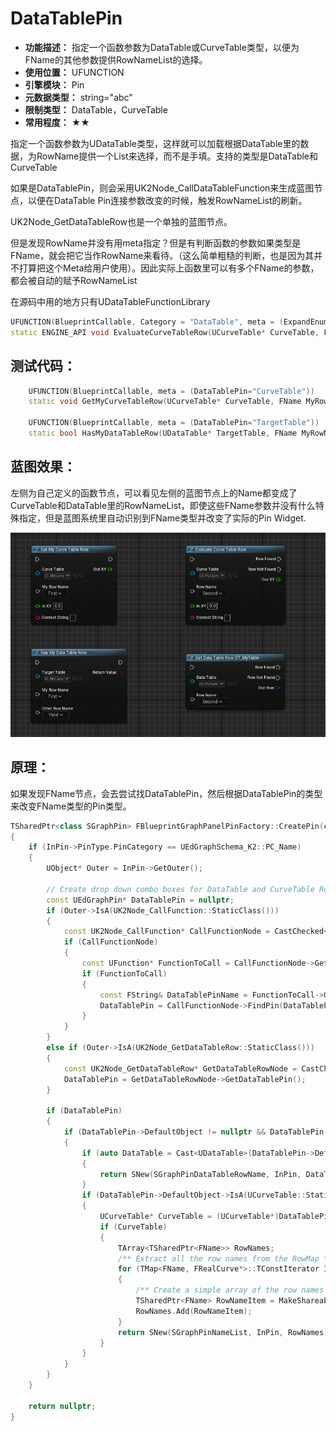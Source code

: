 ﻿# DataTablePin

- **功能描述：** 指定一个函数参数为DataTable或CurveTable类型，以便为FName的其他参数提供RowNameList的选择。
- **使用位置：** UFUNCTION
- **引擎模块：** Pin
- **元数据类型：** string="abc"
- **限制类型：** DataTable，CurveTable
- **常用程度：** ★★

指定一个函数参数为UDataTable类型，这样就可以加载根据DataTable里的数据，为RowName提供一个List来选择，而不是手填。支持的类型是DataTable和CurveTable

如果是DataTablePin，则会采用UK2Node_CallDataTableFunction来生成蓝图节点，以便在DataTable Pin连接参数改变的时候，触发RowNameList的刷新。

UK2Node_GetDataTableRow也是一个单独的蓝图节点。

但是发现RowName并没有用meta指定？但是有判断函数的参数如果类型是FName，就会把它当作RowName来看待。（这么简单粗糙的判断，也是因为其并不打算把这个Meta给用户使用）。因此实际上函数里可以有多个FName的参数，都会被自动的赋予RowNameList

在源码中用的地方只有UDataTableFunctionLibrary

```cpp
UFUNCTION(BlueprintCallable, Category = "DataTable", meta = (ExpandEnumAsExecs="OutResult", DataTablePin="CurveTable"))
static ENGINE_API void EvaluateCurveTableRow(UCurveTable* CurveTable, FName RowName, float InXY, TEnumAsByte<EEvaluateCurveTableResult::Type>& OutResult, float& OutXY,const FString& ContextString);
```

## 测试代码：

```cpp
	UFUNCTION(BlueprintCallable, meta = (DataTablePin="CurveTable"))
	static void GetMyCurveTableRow(UCurveTable* CurveTable, FName MyRowName, float InXY, float& OutXY,const FString& ContextString){}

	UFUNCTION(BlueprintCallable, meta = (DataTablePin="TargetTable"))
	static bool HasMyDataTableRow(UDataTable* TargetTable, FName MyRowName,FName OtherRowName){return false;}
```

## 蓝图效果：

左侧为自己定义的函数节点，可以看见左侧的蓝图节点上的Name都变成了CurveTable和DataTable里的RowNameList，即使这些FName参数并没有什么特殊指定，但是蓝图系统里自动识别到FName类型并改变了实际的Pin Widget.

![Untitled](Meta_Pin_DataTablePin_Untitled.png)

## 原理：

如果发现FName节点，会去尝试找DataTablePin，然后根据DataTablePin的类型来改变FName类型的Pin类型。

```cpp
TSharedPtr<class SGraphPin> FBlueprintGraphPanelPinFactory::CreatePin(class UEdGraphPin* InPin) const
{
	if (InPin->PinType.PinCategory == UEdGraphSchema_K2::PC_Name)
	{
		UObject* Outer = InPin->GetOuter();

		// Create drop down combo boxes for DataTable and CurveTable RowName pins
		const UEdGraphPin* DataTablePin = nullptr;
		if (Outer->IsA(UK2Node_CallFunction::StaticClass()))
		{
			const UK2Node_CallFunction* CallFunctionNode = CastChecked<UK2Node_CallFunction>(Outer);
			if (CallFunctionNode)
			{
				const UFunction* FunctionToCall = CallFunctionNode->GetTargetFunction();
				if (FunctionToCall)
				{
					const FString& DataTablePinName = FunctionToCall->GetMetaData(FBlueprintMetadata::MD_DataTablePin);
					DataTablePin = CallFunctionNode->FindPin(DataTablePinName);
				}
			}
		}
		else if (Outer->IsA(UK2Node_GetDataTableRow::StaticClass()))
		{
			const UK2Node_GetDataTableRow* GetDataTableRowNode = CastChecked<UK2Node_GetDataTableRow>(Outer);
			DataTablePin = GetDataTableRowNode->GetDataTablePin();
		}

		if (DataTablePin)
		{
			if (DataTablePin->DefaultObject != nullptr && DataTablePin->LinkedTo.Num() == 0)
			{
				if (auto DataTable = Cast<UDataTable>(DataTablePin->DefaultObject))
				{
					return SNew(SGraphPinDataTableRowName, InPin, DataTable);
				}
				if (DataTablePin->DefaultObject->IsA(UCurveTable::StaticClass()))
				{
					UCurveTable* CurveTable = (UCurveTable*)DataTablePin->DefaultObject;
					if (CurveTable)
					{
						TArray<TSharedPtr<FName>> RowNames;
						/** Extract all the row names from the RowMap */
						for (TMap<FName, FRealCurve*>::TConstIterator Iterator(CurveTable->GetRowMap()); Iterator; ++Iterator)
						{
							/** Create a simple array of the row names */
							TSharedPtr<FName> RowNameItem = MakeShareable(new FName(Iterator.Key()));
							RowNames.Add(RowNameItem);
						}
						return SNew(SGraphPinNameList, InPin, RowNames);
					}
				}
			}
		}
	}

	return nullptr;
}

```